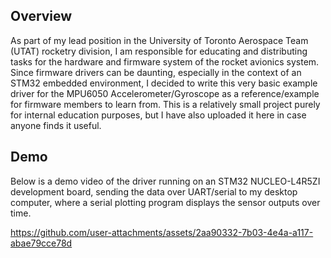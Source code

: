 ## Overview
As part of my lead position in the University of Toronto Aerospace Team (UTAT) rocketry division, I am responsible for educating and distributing tasks for the hardware and firmware system of the rocket avionics system. Since firmware drivers can be daunting, especially in the context of an STM32 embedded environment, I decided to write this very basic example driver for the MPU6050 Accelerometer/Gyroscope as a reference/example for firmware members to learn from. This is a relatively small project purely for internal education purposes, but I have also uploaded it here in case anyone finds it useful.

## Demo
Below is a demo video of the driver running on an STM32 NUCLEO-L4R5ZI development board, sending the data over UART/serial to my desktop computer, where a serial plotting program displays the sensor outputs over time.

https://github.com/user-attachments/assets/2aa90332-7b03-4e4a-a117-abae79cce78d

